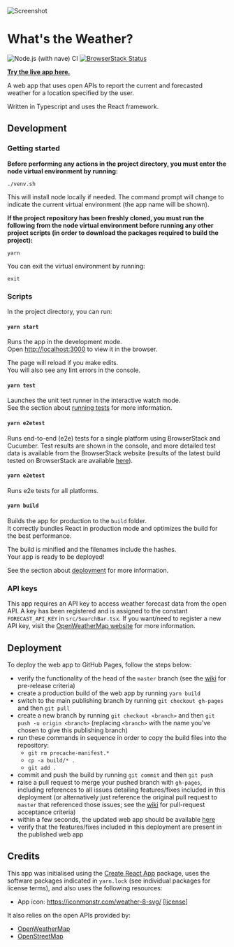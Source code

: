 ![Screenshot](/../gh-pages/screenshots/screenshot-main-ui.png?raw=true "Screenshot")

# What's the Weather?

![Node.js (with nave) CI](https://github.com/davey3000/whats-the-weather/workflows/Node.js%20(with%20nave)%20CI/badge.svg?branch=master)
[![BrowserStack Status](https://automate.browserstack.com/badge.svg?badge_key=Yzk3NHBBN0MzenJZNjgxaW4wRU9zNXZsK1hFc09ucDVLaWlHeEE4VFluOD0tLXVpejVqQmRZVTZaQWlPcUxyQzhUZXc9PQ==--5ace2d996166e120bc57cba8b607a824bfa67996)](https://automate.browserstack.com/public-build/Yzk3NHBBN0MzenJZNjgxaW4wRU9zNXZsK1hFc09ucDVLaWlHeEE4VFluOD0tLXVpejVqQmRZVTZaQWlPcUxyQzhUZXc9PQ==--5ace2d996166e120bc57cba8b607a824bfa67996)

**[Try the live app here.](https://davey3000.github.io/whats-the-weather/)**

A web app that uses open APIs to report the current and forecasted weather for
a location specified by the user.

Written in Typescript and uses the React framework.


## Development

### Getting started

**Before performing any actions in the project directory, you must enter the node
virtual environment by running:**

`./venv.sh`

This will install node locally if needed.  The command prompt will change to
indicate the current virtual environment (the app name will be shown).

**If the project repository has been freshly cloned, you must run the following
from the node virtual environment before running any other project scripts
(in order to download the packages required to build the project):**

`yarn`

You can exit the virtual environment by running:

`exit`

### Scripts

In the project directory, you can run:

#### `yarn start`

Runs the app in the development mode.<br />
Open [http://localhost:3000](http://localhost:3000) to view it in the browser.

The page will reload if you make edits.<br />
You will also see any lint errors in the console.

#### `yarn test`

Launches the unit test runner in the interactive watch mode.<br />
See the section about [running tests](https://facebook.github.io/create-react-app/docs/running-tests) for more information.

#### `yarn e2etest`

Runs end-to-end (e2e) tests for a single platform using BrowserStack and Cucumber.
Test results are shown in the console, and more detailed test data is available
from the BrowserStack website (results of the latest build tested on BrowserStack
are available
[here](https://automate.browserstack.com/public-build/Yzk3NHBBN0MzenJZNjgxaW4wRU9zNXZsK1hFc09ucDVLaWlHeEE4VFluOD0tLXVpejVqQmRZVTZaQWlPcUxyQzhUZXc9PQ==--5ace2d996166e120bc57cba8b607a824bfa67996)).


#### `yarn e2etest`

Runs e2e tests for all platforms.

#### `yarn build`

Builds the app for production to the `build` folder.<br />
It correctly bundles React in production mode and optimizes the build for the best performance.

The build is minified and the filenames include the hashes.<br />
Your app is ready to be deployed!

See the section about [deployment](https://facebook.github.io/create-react-app/docs/deployment) for more information.

### API keys

This app requires an API key to access weather forecast data from the open API.
A key has been registered and is assigned to the constant `FORECAST_API_KEY` in
`src/SearchBar.tsx`.  If you want/need to register a new API key, visit the
[OpenWeatherMap website](https://openweathermap.org/api) for more information.


## Deployment

To deploy the web app to GitHub Pages, follow the steps below:

* verify the functionality of the head of the `master` branch (see the
  [wiki](https://github.com/davey3000/whats-the-weather/wiki) for pre-release
  criteria)
* create a production build of the web app by running `yarn build`
* switch to the main publishing branch by running `git checkout gh-pages` and
  then `git pull`
* create a new branch by running `git checkout <branch>` and then
  `git push -u origin <branch>` (replacing `<branch>` with the name you've
  chosen to give this publishing branch)
* run these commands in sequence in order to copy the build files into the
  repository:
  * `git rm precache-manifest.*`
  * `cp -a build/* .`
  * `git add .`
* commit and push the build by running `git commit` and then `git push`
* raise a pull request to merge your pushed branch with `gh-pages`, including
  references to all issues detailing features/fixes included in this deployment
  (or alternatively just reference the original pull request to `master` that
  referenced those issues; see the
  [wiki](https://github.com/davey3000/whats-the-weather/wiki) for pull-request
  acceptance criteria)
* within a few seconds, the updated web app should be available
  [here](https://davey3000.github.io/whats-the-weather/)
* verify that the features/fixes included in this deployment are present in
  the published web app

## Credits

This app was initialised using the [Create React App](https://github.com/facebook/create-react-app)
package, uses the software packages indicated in `yarn.lock` (see individual
packages for license terms), and also uses the following resources:

* App icon: https://iconmonstr.com/weather-8-svg/ [[license]](https://iconmonstr.com/license/)

It also relies on the open APIs provided by:

* [OpenWeatherMap](https://openweathermap.org)
* [OpenStreetMap](https://openstreetmap.org)
